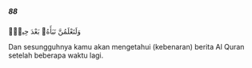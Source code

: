 ##### 88

<span class="ayah">وَلَتَعْلَمُنَّ نَبَأَهُۥ بَعْدَ حِينٍۭ</span>

<span class="ayah_translation">Dan sesungguhnya kamu akan mengetahui (kebenaran) berita Al Quran setelah beberapa waktu lagi.</span>
